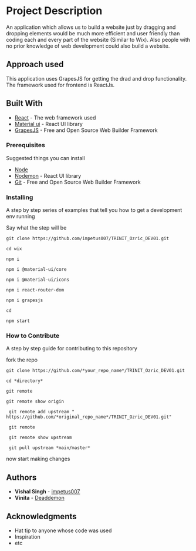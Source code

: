 # Project Description

An application which allows us to build a website just by dragging and dropping elements would be much more efficient and user friendly than coding each and every part of the website (Similar to Wix). Also people with no prior knowledge of web development could also build a website.

## Approach used 

This application uses GrapesJS for getting the drad and drop functionality. 
The framework used for frontend is ReactJs.



## Built With

* [React](https://reactjs.org/) - The web framework used
* [Material ui](https://mui.com/) - React UI library
* [GrapesJS](https://grapesjs.com/) - Free and Open Source Web Builder Framework


### Prerequisites

Suggested things you can install  
* [Node](https://nodejs.org/en/)  
* [Nodemon](https://nodemon.io/) - React UI library
* [Git](https://git-scm.com/) - Free and Open Source Web Builder Framework


 

### Installing

A step by step series of examples that tell you how to get a development env running

Say what the step will be

```
git clone https://github.com/impetus007/TRINIT_Ozric_DEV01.git
```
```
cd wix
```

```
npm i
```
```
npm i @material-ui/core
```
```
npm i @material-ui/icons
```
```
npm i react-router-dom
```
```
npm i grapesjs
```

```
cd 
```

 
```
npm start
```

### How to Contribute

A step by step guide for contributing to this repository

fork the repo

```
git clone https://github.com/*your_repo_name*/TRINIT_Ozric_DEV01.git
```
```
cd *directory*
```

```
git remote
```

```
git remote show origin
```
 

```
 git remote add upstream " https://github.com/*original_repo_name*/TRINIT_Ozric_DEV01.git"
```

```
 git remote
```

```
 git remote show upstream
```

```
 git pull upstream *main/master*
```

now start making changes
 

 
## Authors

* **Vishal Singh** - [impetus007](https://github.com/impetus007)
* **Vinita**       - [Deaddemon](https://github.com/Deaddemon)

 

## Acknowledgments

* Hat tip to anyone whose code was used
* Inspiration
* etc

